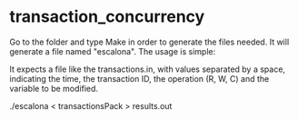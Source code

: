 
# transaction_concurrency
Go to the folder and type Make in order to generate the files needed.
It will generate a file named "escalona". The usage is simple:

It expects a file like the transactions.in, with values separated by a space, indicating the 
time, the transaction ID, the operation (R, W, C) and the variable to be modified.

./escalona < transactionsPack > results.out


